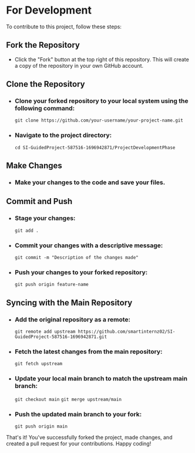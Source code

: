 # For Development

To contribute to this project, follow these steps:

## Fork the Repository

-  Click the "Fork" button at the top right of this repository. This will create a copy of the repository in your own GitHub account.

## Clone the Repository

-   ### Clone your forked repository to your local system using the following command:

    `git clone https://github.com/your-username/your-project-name.git`

-   ### Navigate to the project directory:

    `cd SI-GuidedProject-587516-1696942871/ProjectDevelopmentPhase`

## Make Changes

-   ### Make your changes to the code and save your files.

## Commit and Push

-   ### Stage your changes:

    `git add .`

-   ### Commit your changes with a descriptive message:

    `git commit -m "Description of the changes made"`

-   ### Push your changes to your forked repository:

    `git push origin feature-name`

## Syncing with the Main Repository

-   ### Add the original repository as a remote:

    `git remote add upstream https://github.com/smartinternz02/SI-GuidedProject-587516-1696942871.git`

-   ### Fetch the latest changes from the main repository:

    `git fetch upstream`

-   ### Update your local main branch to match the upstream main branch:

    `git checkout main`
    `git merge upstream/main`

-   ### Push the updated main branch to your fork:

    `git push origin main`

That's it! You've successfully forked the project, made changes, and created a pull request for your contributions. Happy coding!
